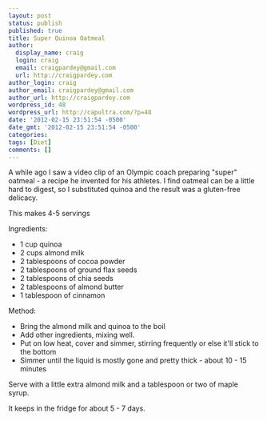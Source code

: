 ```yaml
---
layout: post
status: publish
published: true
title: Super Quinoa Oatmeal
author:
  display_name: craig
  login: craig
  email: craigpardey@gmail.com
  url: http://craigpardey.com
author_login: craig
author_email: craigpardey@gmail.com
author_url: http://craigpardey.com
wordpress_id: 48
wordpress_url: http://capultra.com/?p=48
date: '2012-02-15 23:51:54 -0500'
date_gmt: '2012-02-15 23:51:54 -0500'
categories:
tags: [Diet]
comments: []
---
```


A while ago I saw a video clip of an Olympic coach preparing "super" oatmeal -
a recipe he invented for his athletes.  I find oatmeal can be a little hard to
digest, so I substituted quinoa and the result was a gluten-free delicacy.

This makes 4-5 servings

Ingredients:

  * 1 cup quinoa
  * 2 cups almond milk
  * 2 tablespoons of cocoa powder
  * 2 tablespoons of ground flax seeds
  * 2 tablespoons of chia seeds
  * 2 tablespoons of almond butter
  * 1 tablespoon of cinnamon
  
  

Method:

  * Bring the almond milk and quinoa to the boil
  * Add other ingredients, mixing well.
  * Put on low heat, cover and simmer, stirring frequently or else it'll stick to the bottom
  * Simmer until the liquid is mostly gone and pretty thick - about 10 - 15 minutes
  
  

Serve with a little extra almond milk and a tablespoon or two of maple syrup.

It keeps in the fridge for about 5 - 7 days.

